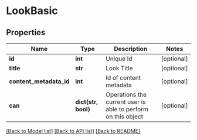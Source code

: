 # LookBasic

## Properties
Name | Type | Description | Notes
------------ | ------------- | ------------- | -------------
**id** | **int** | Unique Id | [optional] 
**title** | **str** | Look Title | [optional] 
**content_metadata_id** | **int** | Id of content metadata | [optional] 
**can** | **dict(str, bool)** | Operations the current user is able to perform on this object | [optional] 

[[Back to Model list]](../README.md#documentation-for-models) [[Back to API list]](../README.md#documentation-for-api-endpoints) [[Back to README]](../README.md)


